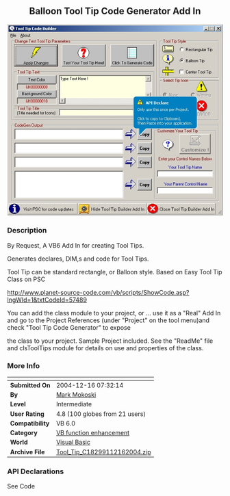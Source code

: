 ﻿<div align="center">

## Balloon Tool Tip Code Generator Add In

<img src="PIC2004121691718987.jpg">
</div>

### Description

By Request, A VB6 Add In for creating Tool Tips.

Generates declares, DIM,s and code for Tool Tips.

Tool Tip can be standard rectangle, or Balloon style. Based on Easy Tool Tip Class on PSC

http://www.planet-source-code.com/vb/scripts/ShowCode.asp?lngWId=1&txtCodeId=57489

You can add the class module to your project, or ... use it as a "Real" Add In and go to the Project References (under "Project" on the tool menu)and check "Tool Tip Code Generator" to expose

the class to your project. Sample Project included. See the "ReadMe" file and clsToolTips module for details on use and properties of the class.
 
### More Info
 


<span>             |<span>
---                |---
**Submitted On**   |2004-12-16 07:32:14
**By**             |[Mark Mokoski](https://github.com/Planet-Source-Code/PSCIndex/blob/master/ByAuthor/mark-mokoski.md)
**Level**          |Intermediate
**User Rating**    |4.8 (100 globes from 21 users)
**Compatibility**  |VB 6\.0
**Category**       |[VB function enhancement](https://github.com/Planet-Source-Code/PSCIndex/blob/master/ByCategory/vb-function-enhancement__1-25.md)
**World**          |[Visual Basic](https://github.com/Planet-Source-Code/PSCIndex/blob/master/ByWorld/visual-basic.md)
**Archive File**   |[Tool\_Tip\_C18299112162004\.zip](https://github.com/Planet-Source-Code/mark-mokoski-balloon-tool-tip-code-generator-add-in__1-57698/archive/master.zip)

### API Declarations

See Code





